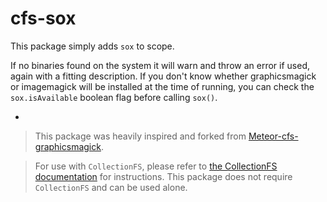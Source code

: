 cfs-sox
=========================

This package simply adds `sox` to scope.

If no binaries found on the system it will warn and throw an error if used, again with a fitting description. If you don't know whether graphicsmagick or imagemagick will be installed at the time of running, you can check the `sox.isAvailable` boolean flag before calling `sox()`.

-
> This package was heavily inspired and forked from [Meteor-cfs-graphicsmagick](https://github.com/CollectionFS/Meteor-cfs-graphicsmagick).

> For use with `CollectionFS`, please refer to [the CollectionFS documentation](https://github.com/CollectionFS/Meteor-CollectionFS#image-manipulation) for instructions. This package does not require `CollectionFS` and can be used alone.
